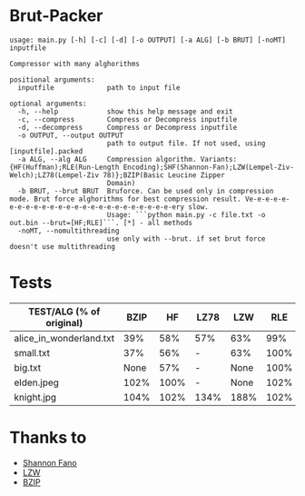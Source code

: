 <h1>Brut-Packer</h1>

```
usage: main.py [-h] [-c] [-d] [-o OUTPUT] [-a ALG] [-b BRUT] [-noMT] inputfile

Compressor with many alghorithms

positional arguments:
  inputfile             path to input file

optional arguments:
  -h, --help            show this help message and exit
  -c, --compress        Compress or Decompress inputfile
  -d, --decompress      Compress or Decompress inputfile
  -o OUTPUT, --output OUTPUT
                        path to output file. If not used, using [inputfile].packed
  -a ALG, --alg ALG     Compression algorithm. Variants: {HF(Huffman);RLE(Run-Length Encoding);SHF(Shannon-Fan);LZW(Lempel-Ziv-Welch);LZ78(Lempel-Ziv 78)};BZIP(Basic Leucine Zipper
                        Domain)
  -b BRUT, --brut BRUT  Bruforce. Can be used only in compression mode. Brut force alghorithms for best compression result. Ve-e-e-e-e-e-e-e-e-e-e-e-e-e-e-e-e-e-e-e-e-e-e-e-e-ery slow.     
                        Usage: ```python main.py -c file.txt -o out.bin --brut=[HF;RLE]```. [*] - all methods
  -noMT, --nomultithreading
                        use only with --brut. if set brut force doesn't use multithreading
```

# Tests
| TEST/ALG (% of original) | BZIP | HF | LZ78 | LZW | RLE | SHF |
| --- | --- | --- | --- | --- | --- | --- |
| alice_in_wonderland.txt | 39% | 58% | 57% | 63% | 99% | 65% |
| small.txt | 37% | 56% | - | 63% | 100% | 63% |
| big.txt | None | 57% | - | None | 100% | None |
| elden.jpeg | 102% | 100% | - | None | 102% | 107% |
| knight.jpg | 104% | 102% | 134% | 188% | 102% | 112% |

# Thanks to
- [Shannon Fano](https://github.com/NitroLine/Shannon-Fano-archiver)
- [LZW](https://github.com/adityagupta3006/LZW-Compressor-in-Python)
- [BZIP](https://github.com/sentenzo/bzip2)